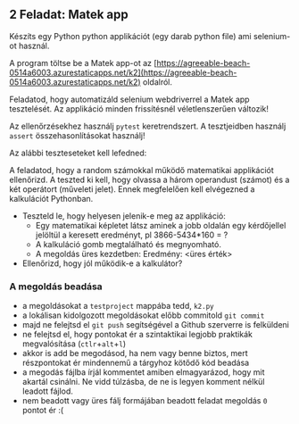 ## 2 Feladat: Matek app

Készíts egy Python python applikációt (egy darab python file) ami selenium-ot használ. 

A program töltse be a Matek app-ot az [https://agreeable-beach-0514a6003.azurestaticapps.net/k2](https://agreeable-beach-0514a6003.azurestaticapps.net/k2) oldalról.

Feladatod, hogy automatizáld selenium webdriverrel a Matek app tesztelését. Az applikáció minden frissítésnél véletlenszerűen változik!

Az ellenőrzésekhez használj `pytest` keretrendszert. A tesztjeidben használj `assert` összehasonlításokat használj!

Az alábbi teszteseteket kell lefedned:

A feladatod, hogy a random számokkal működő matematikai applikációt ellenőrizd. A teszted ki kell, hogy olvassa a három operandust (számot) és a két operátort (műveleti jelet). Ennek megfelelően kell elvégezned a kalkulációt Pythonban. 

* Teszteld le, hogy helyesen jelenik-e meg az applikáció:
    * Egy matematikai képletet látsz aminek a jobb oldalán egy kérdőjellel jelöltül a keresett eredményt, pl 3866-5434*160 = ?
    * A kalkuláció gomb megtalálható és megnyomható.
    * A megoldás üres kezdetben: Eredmény: <üres érték>
* Ellenőrizd, hogy jól működik-e a kalkulátor?


### A megoldás beadása
* a megoldásokat a `testproject` mappába tedd, `k2.py`
* a lokálisan kidolgozott megoldásokat előbb commitold `git commit`
* majd ne felejtsd el `git push` segítségével a Github szerverre is felküldeni
* ne felejtsd el, hogy pontokat ér a szintaktikai legjobb praktikák megvalósítása (`ctlr`+`alt`+`l`)
* akkor is add be megodásod, ha nem vagy benne biztos, mert részpontokat ér mindennemű a tárgyhoz kötődő kód beadása
* a megodás fájlba írjál kommentet amiben elmagyarázod, hogy mit akartál csinálni. Ne vidd túlzásba, de ne is legyen komment nélkül leadott fájlod.
* nem beadott vagy üres fálj formájában beadott feladat megoldás `0` pontot ér :(